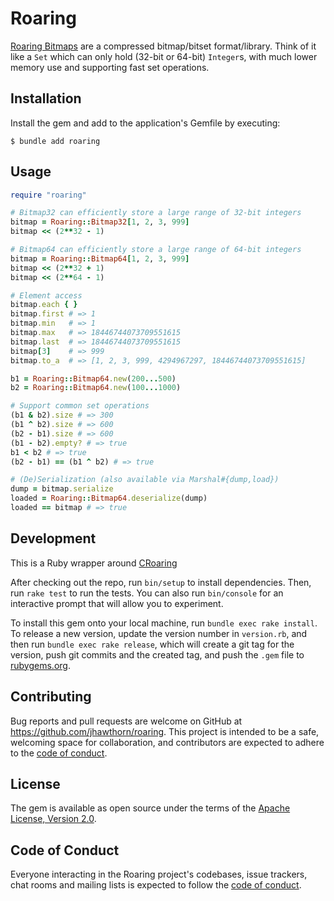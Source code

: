 # Roaring

[Roaring Bitmaps](http://www.roaringbitmap.org/about/) are a compressed bitmap/bitset format/library. Think of it like a `Set` which can only hold (32-bit or 64-bit) `Integer`s, with much lower memory use and supporting fast set operations.

## Installation

Install the gem and add to the application's Gemfile by executing:

    $ bundle add roaring

## Usage

``` ruby
require "roaring"

# Bitmap32 can efficiently store a large range of 32-bit integers
bitmap = Roaring::Bitmap32[1, 2, 3, 999]
bitmap << (2**32 - 1)

# Bitmap64 can efficiently store a large range of 64-bit integers
bitmap = Roaring::Bitmap64[1, 2, 3, 999]
bitmap << (2**32 + 1)
bitmap << (2**64 - 1)

# Element access
bitmap.each { }
bitmap.first # => 1
bitmap.min   # => 1
bitmap.max   # => 18446744073709551615
bitmap.last  # => 18446744073709551615
bitmap[3]    # => 999
bitmap.to_a  # => [1, 2, 3, 999, 4294967297, 18446744073709551615]

b1 = Roaring::Bitmap64.new(200...500)
b2 = Roaring::Bitmap64.new(100...1000)

# Support common set operations
(b1 & b2).size # => 300
(b1 ^ b2).size # => 600
(b2 - b1).size # => 600
(b1 - b2).empty? # => true
b1 < b2 # => true
(b2 - b1) == (b1 ^ b2) # => true

# (De)Serialization (also available via Marshal#{dump,load})
dump = bitmap.serialize
loaded = Roaring::Bitmap64.deserialize(dump)
loaded == bitmap # => true
```

## Development

This is a Ruby wrapper around [CRoaring](https://github.com/RoaringBitmap/CRoaring)

After checking out the repo, run `bin/setup` to install dependencies. Then, run `rake test` to run the tests. You can also run `bin/console` for an interactive prompt that will allow you to experiment.

To install this gem onto your local machine, run `bundle exec rake install`. To release a new version, update the version number in `version.rb`, and then run `bundle exec rake release`, which will create a git tag for the version, push git commits and the created tag, and push the `.gem` file to [rubygems.org](https://rubygems.org).

## Contributing

Bug reports and pull requests are welcome on GitHub at https://github.com/jhawthorn/roaring. This project is intended to be a safe, welcoming space for collaboration, and contributors are expected to adhere to the [code of conduct](https://github.com/jhawthorn/roaring/blob/main/CODE_OF_CONDUCT.md).

## License

The gem is available as open source under the terms of the [Apache License, Version 2.0](https://opensource.org/licenses/Apache-2.0).

## Code of Conduct

Everyone interacting in the Roaring project's codebases, issue trackers, chat rooms and mailing lists is expected to follow the [code of conduct](https://github.com/jhawthorn/roaring/blob/main/CODE_OF_CONDUCT.md).
